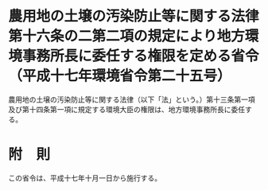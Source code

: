 # 農用地の土壌の汚染防止等に関する法律第十六条の二第二項の規定により地方環境事務所長に委任する権限を定める省令（平成十七年環境省令第二十五号）
農用地の土壌の汚染防止等に関する法律（以下「法」という。）第十三条第一項及び第十四条第一項に規定する環境大臣の権限は、地方環境事務所長に委任する。
# 附　則
この省令は、平成十七年十月一日から施行する。
